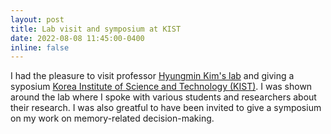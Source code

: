 ```yaml
---
layout: post
title: Lab visit and symposium at KIST
date: 2022-08-08 11:45:00-0400
inline: false
---
```


I had the pleasure to visit professor <a href="https://sites.google.com/view/tunnelatkist">Hyungmin Kim's lab</a> and giving a syposium <a href="https://eng.kist.re.kr/eng/index.do">Korea Institute of Science and Technology (KIST)</a>. I was shown around the lab where I spoke with various students and researchers about their research. I was also greatful to have been invited to give a symposium on my work on memory-related decision-making. 



